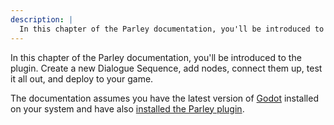 ```yaml
---
description: |
  In this chapter of the Parley documentation, you'll be introduced to the plugin at dev and runtime. Create a new Dialogue Sequence, add a wide variety of Nodes, connect them up, test them out, and deploy to your game.
---
```


In this chapter of the Parley documentation, you'll be introduced to the plugin.
Create a new Dialogue Sequence, add nodes, connect them up, test it all out, and
deploy to your game.

The documentation assumes you have the latest version of
[Godot](https://godotengine.org/) installed on your system and have also
[installed the Parley plugin](../getting-started/installation.md).

